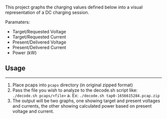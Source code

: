This project graphs the charging values defined below into a visual representation of a DC charging session.

Paramaters:
- Target/Requested Voltage
- Target/Requested Current
- Present/Delivered Voltage
- Present/Delivered Current
- Power (kW)

## Usage
------------------------------------------------------------

1. Place pcaps into `pcaps` directory (in original zipped format)
2. Pass the file you wish to analyze to the decode.sh script like: `./decode.sh pcaps/<file>`
a. Ex: `./decode.sh tap0-1656615284.pcap.zip`
3. The output will be two graphs, one showing target and present voltages and currents, the other showing calculated power based on present voltage and current.